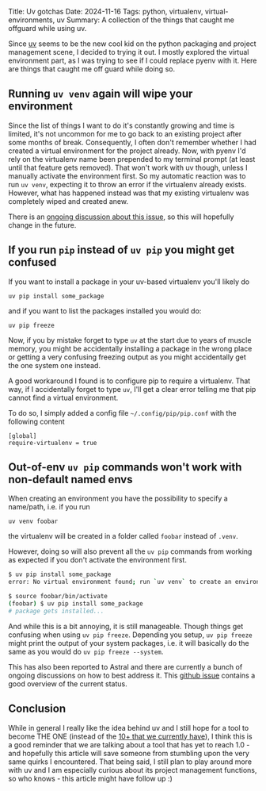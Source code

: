 Title: Uv gotchas
Date: 2024-11-16
Tags: python, virtualenv, virtual-environments, uv
Summary: A collection of the things that caught me offguard while using uv.

Since [uv](https://docs.astral.sh/uv/) seems to be the new cool kid on the python packaging and project management scene, I decided to trying it out. I mostly explored the virtual environment part, as I was trying to see if I could replace pyenv with it. Here are things that caught me off guard while doing so.

## Running `uv venv` again will wipe your environment

Since the list of things I want to do it's constantly growing and time is limited, it's not uncommon for me to go back to an existing project after some months of break. Consequently, I often don't remember whether I had created a virtual environment for the project already. Now, with pyenv I'd rely on the virtualenv name been prepended to my terminal prompt (at least until that feature gets removed). That won't work with uv though, unless I manually activate the environment first. So my automatic reaction was to run `uv venv`, expecting it to throw an error if the virtualenv already exists. However, what has happened instead was that my existing virtualenv was completely wiped and created anew.

There is an [ongoing discussion about this issue](https://github.com/astral-sh/uv/issues/1472), so this will hopefully change in the future.

## If you run `pip` instead of `uv pip` you might get confused

If you want to install a package in your uv-based virtualenv you'll likely do
```
uv pip install some_package
```

and if you want to list the packages installed you would do:

```
uv pip freeze
```

Now, if you by mistake forget to type `uv` at the start due to years of muscle memory, you might be accidentally installing a package in the wrong place or getting a very confusing freezing output as you might accidentally get the one system one instead.

A good workaround I found is to configure pip to require a virtualenv. That way, if I accidentally forget to type `uv`, I'll get a clear error telling me that pip cannot find a virtual environment.

To do so, I simply added a config file `~/.config/pip/pip.conf` with the following content
```
[global]
require-virtualenv = true
```

## Out-of-env `uv pip` commands won't work with non-default named envs

When creating an environment you have the possibility to specify a name/path, i.e. if you run
```
uv venv foobar
```
the virtualenv will be created in a folder called `foobar` instead of `.venv`.

However, doing so will also prevent all the `uv pip` commands from working as expected if you don't activate the environment first.

```bash
$ uv pip install some_package
error: No virtual environment found; run `uv venv` to create an environment, or pass `--system` to install into a non-virtual environment

$ source foobar/bin/activate
(foobar) $ uv pip install some_package
# package gets installed...
```

And while this is a bit annoying, it is still manageable. Though things get confusing when using `uv pip freeze`. Depending you setup, `uv pip freeze` might print the output of your system packages, i.e. it will basically do the same as you would do `uv pip freeze --system`.

This has also been reported to Astral and there are currently a bunch of ongoing discussions on how to best address it. This [github issue](https://github.com/astral-sh/uv/issues/1625) contains a good overview of the current status.

## Conclusion

While in general I really like the idea behind uv and I still hope for a tool to become THE ONE (instead of the [10+ that we currently have](https://chriswarrick.com/blog/2023/01/15/how-to-improve-python-packaging/)), I think this is a good reminder that we are talking about a tool that has yet to reach 1.0 - and hopefully this article will save someone from stumbling upon the very same quirks I encountered. That being said, I still plan to play around more with uv and I am especially curious about its project management functions, so who knows - this article might have follow up :)
